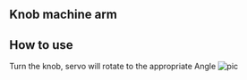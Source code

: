## Knob machine arm
## How to use
Turn the knob, servo will rotate to the appropriate Angle
 ![pic]()
 

